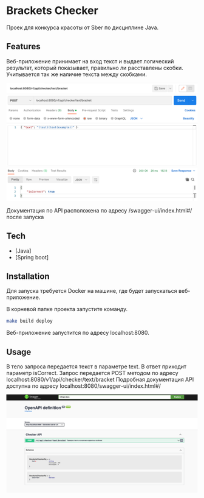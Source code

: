 # Brackets Checker
 Проек для конкурса красоты от Sber по дисциплине Java.

## Features
Веб-приложение принимает на вход текст и выдает логический результат, который показывает, правильно ли расставлены скобки. Учитывается так же наличие текста между скобками.

![N|Solid](request_example.png)

Документация по API расположена по адресу <host>/swagger-ui/index.html#/ после запуска

## Tech
- [Java]
- [Spring boot]

## Installation

Для запуска требуется Docker на машине, где будет запускаться веб-приложение.

В корневой папке проекта запустите команду.
```sh
make build deploy
```
Веб-приложение запустится по адресу localhost:8080. 

## Usage 
В тело запроса передается текст в параметре text. В ответ приходит параметр isCorrect. Запрос передается POST методом по адресу localhost:8080/v1/api/checker/text/bracket
Подробная документация API доступна по адресу localhost:8080/swagger-ui/index.html#/ 

![N|Solid](api_definition.png)